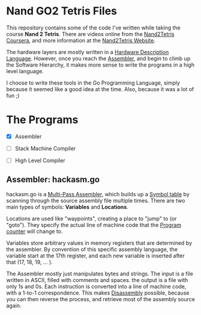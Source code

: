 # Nand GO2 Tetris Files

This repository contains some of the code I've written
while taking the course **Nand 2 Tetris**.  There are videos online from the [Nand2Tetris Coursera](https://www.coursera.org/learn/build-a-computer), and more information at the [Nand2Tetris Website](www.nand2tetris.org).

The hardware layers are mostly written in a [Hardware
Description Language](https://en.wikipedia.org/wiki/Hardware_description_language).
However, once you reach the [Assembler](https://en.wikipedia.org/wiki/Assembly_language#Assembler), and begin to climb up the Software Hierarchy, it makes more sense to write the programs in a high level language.

I choose to write these tools in the Go Programming Language, simply because it seemed like a good idea at the time.
Also, because it was a lot of fun ;)



# The Programs

- [x] Assembler
- [ ] Stack Machine Compiler
- [ ] High Level Compiler



## Assembler: hackasm.go

hackasm.go is a [Multi-Pass Assembler](https://en.wikipedia.org/wiki/Assembly_language#Number_of_passes),
which builds up a [Symbol table](https://en.wikipedia.org/wiki/Symbol_table) by scanning through 
the source assembly file multiple times.  There are two main types of symbols:  **Variables** and **Locations**.

Locations are used like "waypoints", creating a place to "jump" to (or "goto").  They specify the actual line of machine code that the [Program counter](https://en.wikipedia.org/wiki/Program_counter)  will change to.

Variables store arbitrary values in memory registers that are determined by the assembler.  By convention of this specific assembly language, the variable start at the 17th register, and each new variable is inserted after that (17, 18, 19, ... ).

The Assembler mostly just manipulates bytes and strings. The input is a file written in ASCII, filled with comments and spaces.  the output is a file with only 1s and 0s.  Each instruction is converted into a line of machine code, with a 1-to-1 correspondence.  This makes [Disassembly](https://en.wikipedia.org/wiki/Disassembler) possible, because you can then reverse the process, and retrieve most of the assembly source again.